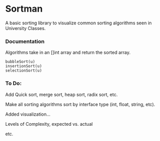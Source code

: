 # Sortman #

A basic sorting library to visualize common sorting algorithms seen in University Classes.

### Documentation ###

Algorithms take in an []int array and return the sorted array.

    bubbleSort(u)
    insertionSort(u)
    selectionSort(u)



### To Do: ###

Add Quick sort, merge sort, heap sort, radix sort, etc.

Make all sorting algorithms sort by interface type (int, float, string, etc).

Added visualization...

Levels of Complexity, expected vs. actual

etc.